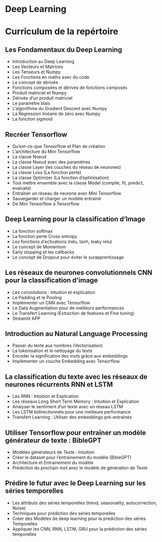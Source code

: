 # Deep Learning 



# Curriculum de la repértoire

## Les Fondamentaux du Deep Learning

- Introduction au Deep Learning
- Les Vecteurs et Matrices
- Les Tenseurs et Numpy
- Les Fonctions en maths avec du code
- Le concept de dérivée
- Fonctions composées et dérivés de fonctions composés
- Produit matriciel et Numpy
- Dérivée d’un produit matriciel
- Le paramètre biais
- L’algorithme du Gradient Descent avec Numpy
- La Régression linéaire de zéro avec Numpy
- La fonction sigmoid

## Recréer Tensorflow

- Qu’est-ce-que Tensorflow et Plan de création
- L’architecture du Mini Tensorflow
- La classe Noeud
- La classe Noeud avec des paramètres
- La classe Layer (les couches du réseau de neurones)
- La classe Loss (La fonction perte)
- La classe Optimizer (La fonction d’optimisation)
- Tout mettre ensemble avec la classe Model (compile, fit, predict, evaluate)
- Entraîner un réseau de neurone avec Mini Tensorflow
- Sauvegarder et charger un modèle entrainé
- De Mini Tensorflow à Tensorflow

## Deep Learning pour la classification d’Image 

- La fonction softmax
- La fonction perte Cross entropy
- Les fonctions d’activations (relu, tanh, leaky relu)
- Le concept de Momentum
- Early stopping et les callbacks
- Le concept de Dropout pour éviter le surapprentissage

## Les réseaux de neurones convolutionnels CNN pour la classification d’image

- Les convolutions : Intuition et explication
- Le Padding et le Pooling
- Implémenter un CNN avec Tensorflow
- Le Data Augmentation pour de meilleurs performances
- Le Transfert Learning (Extraction de features et Fine tuning)
- Streamlit APP

## Introduction au Natural Language Processing

- Passer du texte aux nombres (Vectorisation)
- La tokenisation et le nettoyage du texte
- Encoder la signification des mots grâce aux embeddings
- Implémenter un couche Embedding avec Tensorflow

## La classification du texte avec les réseaux de neurones récurrents RNN et LSTM

- Les RNN : Intuition et Explication
- Les réseaux Long Short Term Memory : Intuition et Explication
- Analyser le sentiment d’un texte avec un réseau LSTM
- Les LSTM bidirectionnels pour une meilleure performance
- Transfert Learning : Utiliser des embeddings pré-entrainés


## Utiliser Tensorflow pour entraîner un modèle générateur de texte : BibleGPT

- Modèles générateurs de Texte : Intuition
- Créer le dataset pour l’entrainement du modèle (BibleGPT)
- Architecture et Entrainement du modèle
- Prédiction du prochain mot avec le modèle de génération de Texte

## Prédire le futur avec le Deep Learning sur les séries temporelles

- Les attributs des séries temporelles (trend, seasonality, autocorrection, Noise)
- Techniques pour prédiction des séries temporelles
- Créer des Modèles de deep learning pour la prédiction des séries Temporelles
- Appliquer les CNN, RNN, LSTM, GRU pour la prédiction des séries temporelles



